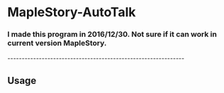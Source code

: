 # MapleStory-AutoTalk
<h3>I made this program in 2016/12/30.
Not sure if it can work in current version MapleStory.</h3>
--------------------------------------------------------------
<h2>Usage</h2>
